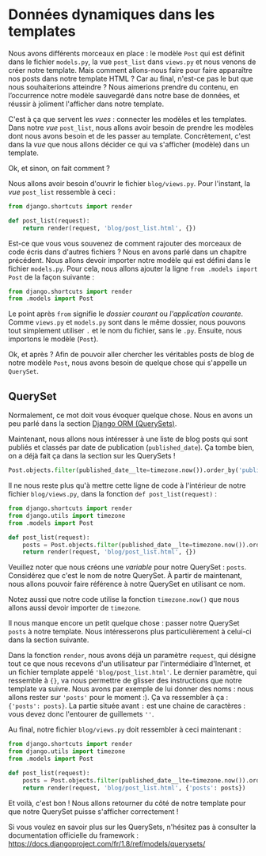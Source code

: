# Données dynamiques dans les templates

Nous avons différents morceaux en place : le modèle `Post` qui est définit dans le fichier `models.py`, la vue `post_list` dans `views.py` et nous venons de créer notre template. Mais comment allons-nous faire pour faire apparaître nos posts dans notre template HTML ? Car au final, n'est-ce pas le but que nous souhaiterions atteindre ? Nous aimerions prendre du contenu, en l’occurrence notre modèle sauvegardé dans notre base de données, et réussir à joliment l'afficher dans notre template.

C'est à ça que servent les *vues* : connecter les modèles et les templates. Dans notre *vue* `post_list`, nous allons avoir besoin de prendre les modèles dont nous avons besoin et de les passer au template. Concrètement, c'est dans la *vue* que nous allons décider ce qui va s'afficher (modèle) dans un template.

Ok, et sinon, on fait comment ?

Nous allons avoir besoin d'ouvrir le fichier `blog/views.py`. Pour l'instant, la *vue* `post_list` ressemble à ceci :

```python
from django.shortcuts import render

def post_list(request):
    return render(request, 'blog/post_list.html', {})
```

Est-ce que vous vous souvenez de comment rajouter des morceaux de code écris dans d'autres fichiers ? Nous en avons parlé dans un chapitre précédent. Nous allons devoir importer notre modèle qui est défini dans le fichier `models.py`. Pour cela, nous allons ajouter la ligne `from .models import Post` de la façon suivante :

```python
from django.shortcuts import render
from .models import Post
```

Le point après `from` signifie le *dossier courant* ou *l'application courante*. Comme `views.py` et `models.py` sont dans le même dossier, nous pouvons tout simplement utiliser `.` et le nom du fichier, sans le `.py`. Ensuite, nous importons le modèle (`Post`).

Ok, et après ? Afin de pouvoir aller chercher les véritables posts de blog de notre modèle `Post`, nous avons besoin de quelque chose qui s'appelle un `QuerySet`.

## QuerySet

Normalement, ce mot doit vous évoquer quelque chose. Nous en avons un peu parlé dans la section [Django ORM (QuerySets)][1].</p> 
Maintenant, nous allons nous intéresser à une liste de blog posts qui sont publiés et classés par date de publication (`published_date`). Ça tombe bien, on a déjà fait ça dans la section sur les QuerySets !

```python
Post.objects.filter(published_date__lte=timezone.now()).order_by('published_date')
```

Il ne nous reste plus qu'à mettre cette ligne de code à l'intérieur de notre fichier `blog/views.py`, dans la fonction `def post_list(request)` :

```python
from django.shortcuts import render
from django.utils import timezone
from .models import Post

def post_list(request):
    posts = Post.objects.filter(published_date__lte=timezone.now()).order_by('published_date')
    return render(request, 'blog/post_list.html', {})
```

Veuillez noter que nous créons une *variable* pour notre QuerySet : `posts`. Considérez que c'est le nom de notre QuerySet. À partir de maintenant, nous allons pouvoir faire référence à notre QuerySet en utilisant ce nom.

Notez aussi que notre code utilise la fonction `timezone.now()` que nous allons aussi devoir importer de `timezone`.

Il nous manque encore un petit quelque chose : passer notre QuerySet `posts` à notre template. Nous intéresserons plus particulièrement à celui-ci dans la section suivante.

Dans la fonction `render`, nous avons déjà un paramètre `request`, qui désigne tout ce que nous recevons d'un utilisateur par l'intermédiaire d'Internet, et un fichier template appelé `'blog/post_list.html'`. Le dernier paramètre, qui ressemble à `{}`, va nous permettre de glisser des instructions que notre template va suivre. Nous avons par exemple de lui donner des noms : nous allons rester sur `'posts'` pour le moment :). Ça va ressembler à ça : `{'posts': posts}`. La partie située avant `:` est une chaine de caractères : vous devez donc l'entourer de guillemets `''`.

Au final, notre fichier `blog/views.py` doit ressembler à ceci maintenant :

```python
from django.shortcuts import render
from django.utils import timezone
from .models import Post

def post_list(request):
    posts = Post.objects.filter(published_date__lte=timezone.now()).order_by('published_date')
    return render(request, 'blog/post_list.html', {'posts': posts})
```

Et voilà, c'est bon ! Nous allons retourner du côté de notre template pour que notre QuerySet puisse s'afficher correctement !

Si vous voulez en savoir plus sur les QuerySets, n'hésitez pas à consulter la documentation officielle du framework : https://docs.djangoproject.com/fr/1.8/ref/models/querysets/

 [1]: ../django_orm/README.md